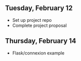 ## Tuesday, February 12
- Set up project repo
- Complete project proposal

## Thursday, February 14
- Flask/connexion example
